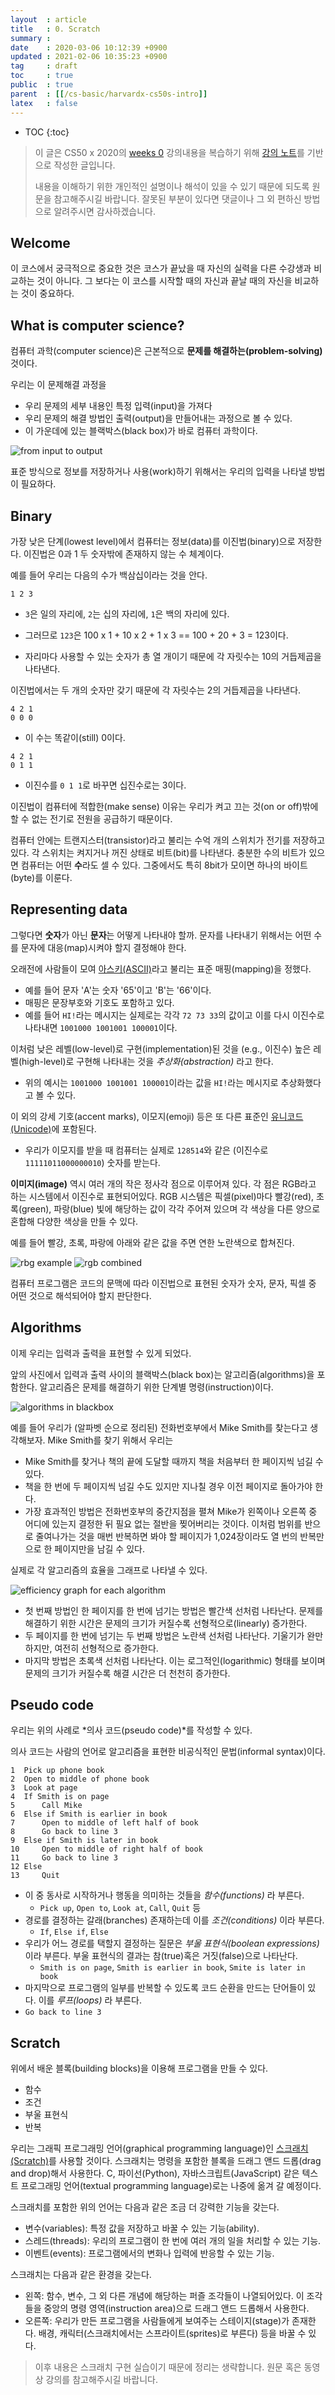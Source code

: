 ```yaml
---
layout  : article
title   : 0. Scratch
summary : 
date    : 2020-03-06 10:12:39 +0900
updated : 2021-02-06 10:35:23 +0900
tag     : draft
toc     : true
public  : true
parent  : [[/cs-basic/harvardx-cs50s-intro]]
latex   : false
---
```

* TOC
{:toc}

> 이 글은 CS50 x 2020의 [weeks 0](https://cs50.harvard.edu/x/2020/weeks/0/) 강의내용을 복습하기 위해 [강의 노트](https://cs50.harvard.edu/x/2020/notes/0/)를 기반으로 작성한 글입니다.
>
> 내용을 이해하기 위한 개인적인 설명이나 해석이 있을 수 있기 때문에 되도록 원문을 참고해주시길 바랍니다.
> 잘못된 부분이 있다면 댓글이나 그 외 편하신 방법으로 알려주시면 감사하겠습니다.

## Welcome

이 코스에서 궁극적으로 중요한 것은 코스가 끝났을 때 자신의 실력을 다른 수강생과 비교하는 것이 아니다. 그 보다는 이 코스를 시작할 때의 자신과 끝날 때의 자신을 비교하는 것이 중요하다.

## What is computer science?

컴퓨터 과학(computer science)은 근본적으로 **문제를 해결하는(problem-solving)** 것이다.

우리는 이 문제해결 과정을

* 우리 문제의 세부 내용인 특정 입력(input)을 가져다
* 우리 문제의 해결 방법인 출력(output)을 만들어내는 과정으로 볼 수 있다.
* 이 가운데에 있는 블랙박스(black box)가 바로 컴퓨터 과학이다.

![from input to output](/post-img/harvardx-cs50s-intro-0-scratch/110982706-33b44d80-83ac-11eb-94de-0107ab7208c9.png)

표준 방식으로 정보를 저장하거나 사용(work)하기 위해서는 우리의 입력을 나타낼 방법이 필요하다.

## Binary

가장 낮은 단계(lowest level)에서 컴퓨터는 정보(data)를 이진법(binary)으로 저장한다. 이진법은 0과 1 두 숫자밖에 존재하지 않는 수 체계이다.

예를 들어 우리는 다음의 수가 백삼십이라는 것을 안다.

```
1 2 3
```

* `3`은 일의 자리에, `2`는 십의 자리에, `1`은 백의 자리에 있다.

* 그러므로 `123`은 100 x 1 + 10 x 2 + 1 x 3 == 100 + 20 + 3 = 123이다.
* 자리마다 사용할 수 있는 숫자가 총 열 개이기 때문에 각 자릿수는 10의 거듭제곱을 나타낸다.

이진법에서는 두 개의 숫자만 갖기 때문에 각 자릿수는 2의 거듭제곱을 나타낸다.

```
4 2 1
0 0 0
```

* 이 수는 똑같이(still) 0이다.

```
4 2 1
0 1 1
```

* 이진수를 `0 1 1`로 바꾸면 십진수로는 3이다.

이진법이 컴퓨터에 적합한(make sense) 이유는 우리가 켜고 끄는 것(on or off)밖에 할 수 없는 전기로 전원을 공급하기 때문이다.

컴퓨터 안에는 트랜지스터(transistor)라고 불리는 수억 개의 스위치가 전기를 저장하고 있다. 각 스위치는 켜지거나 꺼진 상태로 비트(bit)를 나타낸다. 충분한 수의 비트가 있으면 컴퓨터는 어떤 **수**라도 셀 수 있다. 그중에서도 특히 8bit가 모이면 하나의 바이트(byte)를 이룬다.

## Representing data

그렇다면 **숫자**가 아닌 **문자**는 어떻게 나타내야 할까. 문자를 나타내기 위해서는 어떤 수를 문자에 대응(map)시켜야 할지 결정해야 한다.

오래전에 사람들이 모여 [아스키(ASCII)](https://en.wikipedia.org/wiki/ASCII)라고 불리는 표준 매핑(mapping)을 정했다.

* 예를 들어 문자 'A'는 숫자 '65'이고 'B'는 '66'이다.
* 매핑은 문장부호와 기호도 포함하고 있다.
* 예를 들어 `HI!`라는 메시지는 실제로는 각각 `72 73 33`의 값이고 이를 다시 이진수로 나타내면 `1001000 1001001 100001`이다.

이처럼 낮은 레벨(low-level)로 구현(implementation)된 것을 (e.g., 이진수) 높은 레벨(high-level)로 구현해 나타내는 것을 *추상화(abstraction)* 라고 한다.

* 위의 예시는 `1001000 1001001 100001`이라는 값을 `HI!`라는 메시지로 추상화했다고 볼 수 있다.

이 외의 강세 기호(accent marks), 이모지(emoji) 등은 또 다른 표준인 [유니코드(Unicode)](https://en.wikipedia.org/wiki/Unicode)에 포함된다.

* 우리가 이모지를 받을 때 컴퓨터는 실제로 `128514`와 같은 (이진수로 `11111011000000010`) 숫자를 받는다.

**이미지(image)** 역시 여러 개의 작은 정사각 점으로 이루어져 있다. 각 점은 RGB라고 하는 시스템에서 이진수로 표현되어있다. RGB 시스템은 픽셀(pixel)마다 빨강(red), 초록(green), 파랑(blue) 빛에 해당하는 값이 각각 주어져 있으며 각 색상을 다른 양으로 혼합해 다양한 색상을 만들 수 있다.

예를 들어 빨강, 초록, 파랑에 아래와 같은 값을 주면 연한 노란색으로 합쳐진다.

![rbg example](/post-img/harvardx-cs50s-intro-0-scratch/110982856-62cabf00-83ac-11eb-8ad4-8a151fe4b654.png)
![rgb combined](/post-img/harvardx-cs50s-intro-0-scratch/110982863-64948280-83ac-11eb-8a5d-25da96932bc9.png)

컴퓨터 프로그램은 코드의 문맥에 따라 이진법으로 표현된 숫자가 숫자, 문자, 픽셀 중 어떤 것으로 해석되어야 할지 판단한다.

## Algorithms

이제 우리는 입력과 출력을 표현할 수 있게 되었다.

앞의 사진에서 입력과 출력 사이의 블랙박스(black box)는 알고리즘(algorithms)을 포함한다. 알고리즘은 문제를 해결하기 위한 단계별 명령(instruction)이다.

![algorithms in blackbox](/post-img/harvardx-cs50s-intro-0-scratch/110982868-665e4600-83ac-11eb-992d-68f69c2f0a96.png)

예를 들어 우리가 (알파벳 순으로 정리된) 전화번호부에서 Mike Smith를 찾는다고 생각해보자. Mike Smith를 찾기 위해서 우리는

* Mike Smith를 찾거나 책의 끝에 도달할 때까지 책을 처음부터 한 페이지씩 넘길 수 있다.
* 책을 한 번에 두 페이지씩 넘길 수도 있지만 지나칠 경우 이전 페이지로 돌아가야 한다.
* 가장 효과적인 방법은 전화번호부의 중간지점을 펼쳐 Mike가 왼쪽이나 오른쪽 중 어디에 있는지 결정한 뒤 필요 없는 절반을 찢어버리는 것이다. 이처럼 범위를 반으로 줄여나가는 것을 매번 반복하면 봐야 할 페이지가 1,024장이라도 열 번의 반복만으로 한 페이지만을 남길 수 있다.

실제로 각 알고리즘의 효율을 그래프로 나타낼 수 있다.

![efficiency graph for each algorithm](/post-img/harvardx-cs50s-intro-0-scratch/110982877-68c0a000-83ac-11eb-9dca-b2f19f42a5b4.png)

* 첫 번째 방법인 한 페이지를 한 번에 넘기는 방법은 빨간색 선처럼 나타난다. 문제를 해결하기 위한 시간은 문제의 크기가 커질수록 선형적으로(linearly) 증가한다.
* 두 페이지를 한 번에 넘기는 두 번째 방법은 노란색 선처럼 나타난다. 기울기가 완만하지만, 여전히 선형적으로 증가한다.
* 마지막 방법은 초록색 선처럼 나타난다. 이는 로그적인(logarithmic) 형태를 보이며 문제의 크기가 커질수록 해결 시간은 더 천천히 증가한다.

## Pseudo code

우리는 위의 사례로 *의사 코드(pseudo code)*를 작성할 수 있다.

의사 코드는 사람의 언어로 알고리즘을 표현한 비공식적인 문법(informal syntax)이다.

```
1  Pick up phone book
2  Open to middle of phone book
3  Look at page
4  If Smith is on page
5      Call Mike
6  Else if Smith is earlier in book
7      Open to middle of left half of book
8      Go back to line 3
9  Else if Smith is later in book
10     Open to middle of right half of book
11     Go back to line 3
12 Else
13     Quit
```

* 이 중 동사로 시작하거나 행동을 의미하는 것들을 *함수(functions)* 라 부른다.
    * `Pick up`, `Open to`, `Look at`, `Call`, `Quit` 등
* 경로를 결정하는 갈래(branches) 존재하는데 이를 *조건(conditions)* 이라 부른다.
    * `If`, `Else if`, `Else`
* 우리가 어느 경로를 택할지 결정하는 질문은 *부울 표현식(boolean expressions)* 이라 부른다. 부울 표현식의 결과는 참(true)혹은 거짓(false)으로 나타난다.
    * `Smith is on page`, `Smith is earlier in book`, `Smite is later in book`
* 마지막으로 프로그램의 일부를 반복할 수 있도록 코드 순환을 만드는 단어들이 있다. 이를 *루프(loops)* 라 부른다.
* `Go back to line 3`

## Scratch

위에서 배운 블록(building blocks)을 이용해 프로그램을 만들 수 있다.

* 함수
* 조건
* 부울 표현식
* 반복

우리는 그래픽 프로그래밍 언어(graphical programming language)인 [스크래치(Scratch)](https://scratch.mit.edu)를 사용할 것이다. 스크래치는 명령을 포함한 블록을 드래그 앤드 드롭(drag and drop)해서 사용한다. C, 파이선(Python), 자바스크립트(JavaScript) 같은 텍스트 프로그래밍 언어(textual programming language)로는 나중에 옮겨 갈 예정이다.

스크래치를 포함한 위의 언어는 다음과 같은 조금 더 강력한 기능을 갖는다.

* 변수(variables): 특정 값을 저장하고 바꿀 수 있는 기능(ability).
* 스레드(threads): 우리의 프로그램이 한 번에 여러 개의 일을 처리할 수 있는 기능.
* 이벤트(events): 프로그램에서의 변화나 입력에 반응할 수 있는 기능.

스크래치는 다음과 같은 환경을 갖는다.

* 왼쪽: 함수, 변수, 그 외 다른 개념에 해당하는 퍼즐 조각들이 나열되어있다. 이 조각들을 중앙의 명령 영역(instruction area)으로 드래그 앤드 드롭해서 사용한다.
* 오른쪽: 우리가 만든 프로그램을 사람들에게 보여주는 스테이지(stage)가 존재한다. 배경, 캐릭터(스크래치에서는 스프라이트(sprites)로 부른다) 등을 바꿀 수 있다.

> 이후 내용은 스크래치 구현 실습이기 때문에 정리는 생략합니다. 원문 혹은 동영상 강의를 참고해주시길 바랍니다.
